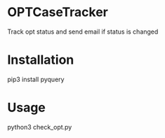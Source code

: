 # OPTCaseTracker
Track opt status and send email if status is changed

# Installation
pip3 install pyquery

# Usage
python3 check_opt.py
